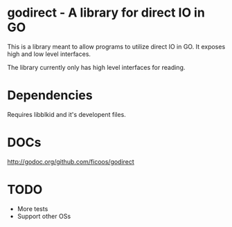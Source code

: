 # godirect - A library for direct IO in GO

This is a library meant to allow programs to utilize direct IO in GO.
It exposes high and low level interfaces.

The library currently only has high level interfaces for reading.

# Dependencies

Requires libblkid and it's developent files.

# DOCs

http://godoc.org/github.com/ficoos/godirect

# TODO
* More tests
* Support other OSs

